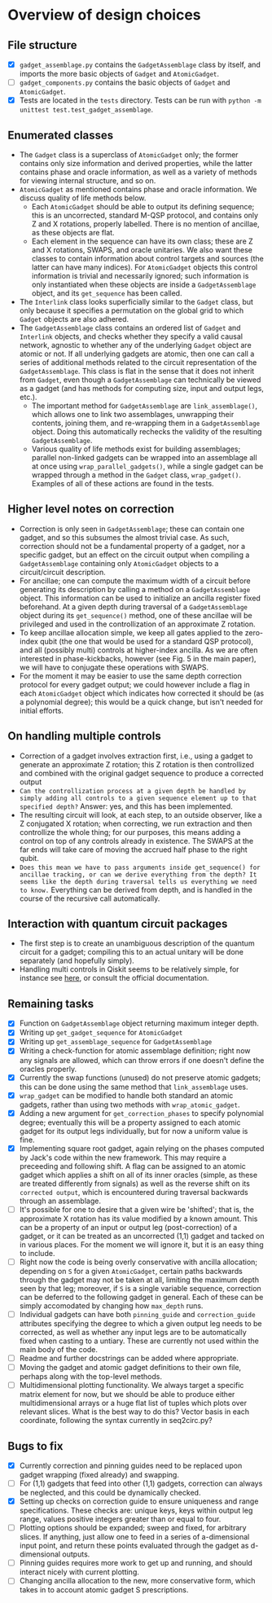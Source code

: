 # Overview of design choices

## File structure
- [x] `gadget_assemblage.py` contains the `GadgetAssemblage` class by itself, and imports the more basic objects of `Gadget` and `AtomicGadget`.
- [ ] `gadget_components.py` contains the basic objects of `Gadget` and `AtomicGadget`.
- [x] Tests are located in the `tests` directory. Tests can be run with `python -m unittest test.test_gadget_assemblage`.

## Enumerated classes
- The `Gadget` class is a superclass of `AtomicGadget` only; the former contains only size information and derived properties, while the latter contains phase and oracle information, as well as a variety of methods for viewing internal structure, and so on.
- `AtomicGadget` as mentioned contains phase and oracle information. We discuss quality of life methods below.
	- Each `AtomicGadget` should be able to output its defining sequence; this is an uncorrected, standard M-QSP protocol, and contains only Z and X rotations, properly labelled. There is no mention of ancillae, as these objects are flat.
	- Each element in the sequence can have its own class; these are Z and X rotations, SWAPS, and oracle unitaries. We also want these classes to contain information about control targets and sources (the latter can have many indices). For `AtomicGadget` objects this control information is trivial and necessarily ignored; such information is only instantiated when these objects are inside a `GadgetAssemblage` object, and its `get_sequence` has been called.
- The `Interlink` class looks superficially similar to the `Gadget` class, but only because it specifies a permutation on the global grid to which `Gadget` objects are also adhered.
- The `GadgetAssemblage` class contains an ordered list of `Gadget` and `Interlink` objects, and checks whether they specify a valid causal network, agnostic to whether any of the underlying `Gadget` object are atomic or not. If all underlying gadgets are atomic, then one can call a series of additional methods related to the circuit representation of the `GadgetAssemblage`. This class is flat in the sense that it does not inherit from `Gadget`, even though a `GadgetAssemblage` can technically be viewed as a gadget (and has methods for computing size, input and output legs, etc.).
	- The important method for `GadgetAssemblage` are `link_assemblage()`, which allows one to link two assemblages, unwrapping their contents, joining them, and re-wrapping them in a `GadgetAssemblage` object. Doing this automatically rechecks the validity of the resulting `GadgetAssemblage`.
	- Various quality of life methods exist for building assemblages; parallel non-linked gadgets can be wrapped into an assemblage all at once using `wrap_parallel_gadgets()`, while a single gadget can be wrapped through a method in the `Gadget` class, `wrap_gadget()`. Examples of all of these actions are found in the tests.

## Higher level notes on correction
- Correction is only seen in `GadgetAssemblage`; these can contain one gadget, and so this subsumes the almost trivial case. As such, correction should not be a fundamental property of a gadget, nor a specific gadget, but an effect on the circuit output when compiling a `GadgetAssemblage` containing only `AtomicGadget` objects to a circuit/circuit description.
- For ancillae; one can compute the maximum width of a circuit before generating its description by calling a method on a `GadgetAssemblage` object. This information can be used to initialize an ancilla register fixed beforehand. At a given depth during traversal of a `GadgetAssemblage` object during its `get_sequence()` method, one of these ancillae will be privileged and used in the controllization of an approximate Z rotation.
- To keep ancillae allocation simple, we keep all gates applied to the zero-index qubit (the one that would be used for a standard QSP protocol), and all (possibly multi) controls at higher-index ancilla. As we are often interested in phase-kickbacks, however (see Fig. 5 in the main paper), we will have to conjugate these operations with SWAPS.
- For the moment it may be easier to use the same depth correction protocol for every gadget output; we could however include a flag in each `AtomicGadget` object which indicates how corrected it should be (as a polynomial degree); this would be a quick change, but isn't needed for initial efforts.

## On handling multiple controls
- Correction of a gadget involves extraction first, i.e., using a gadget to generate an approximate Z rotation; this Z rotation is then controllized and combined with the original gadget sequence to produce a corrected output
- `Can the controllization process at a given depth be handled by simply adding all controls to a given sequence element up to that specified depth?` Answer: yes, and this has been implemented.
- The resulting circuit will look, at each step, to an outside observer, like a Z conjugated X rotation; when correcting, we run extraction and then controllize the whole thing; for our purposes, this means adding a control on top of any controls already in existence. The SWAPS at the far ends will take care of moving the accrued half phase to the right qubit.
- `Does this mean we have to pass arguments inside get_sequence() for ancillae tracking, or can we derive everything from the depth? It seems like the depth during traversal tells us everything we need to know.` Everything can be derived from depth, and is handled in the course of the recursive call automatically.

## Interaction with quantum circuit packages
- The first step is to create an unambiguous description of the quantum circuit for a gadget; compiling this to an actual unitary will be done separately (and hopefully simply).
- Handling multi controls in Qiskit seems to be relatively simple, for instance see [here](https://quantumcomputing.stackexchange.com/questions/11932/how-to-make-circuit-for-n-control-z-gate-i-e-c3z), or consult the official documentation.

## Remaining tasks
- [x] Function on `GadgetAssemblage` object returning maximum integer depth.
- [x] Writing up `get_gadget_sequence` for `AtomicGadget`
- [x] Writing up `get_assemblage_sequence` for `GadgetAssemblage`
- [x] Writing a check-function for atomic assemblage definition; right now any signals are allowed, which can throw errors if one doesn't define the oracles properly.
- [x] Currently the swap functions (unused) do not preserve atomic gadgets; this can be done using the same method that `link_assemblage` uses. 
- [x] `wrap_gadget` can be modified to handle both standard an atomic gadgets, rather than using two methods with `wrap_atomic_gadget`.
- [x] Adding a new argument for `get_correction_phases` to specify polynomial degree; eventually this will be a property assigned to each atomic gadget for its output legs individually, but for now a uniform value is fine.
- [x] Implementing square root gadget, again relying on the phases computed by Jack's code within the new framework. This may require a preceeding and following shift. A flag can be assigned to an atomic gadget which applies a shift on all of its inner oracles (simple, as these are treated differently from signals) as well as the reverse shift on its `corrected output`, which is encountered during traversal backwards through an assemblage.
- [ ] It's possible for one to desire that a given wire be 'shifted'; that is, the approximate X rotation has its value modified by a known amount. This can be a property of an input or output leg (post-correction) of a gadget, or it can be treated as an uncorrected (1,1) gadget and tacked on in various places. For the moment we will ignore it, but it is an easy thing to include.
- [ ] Right now the code is being overly conservative with ancilla allocation; depending on `S` for a given `AtomicGadget`, certain paths backwards through the gadget may not be taken at all, limiting the maximum depth seen by that leg; moreover, if `S` is a single variable sequence, correction can be deferred to the following gadget in general. Each of these can be simply accomodated by changing how `max_depth` runs.
- [ ] Individual gadgets can have both `pinning_guide` and `correction_guide` attributes specifying the degree to which a given output leg needs to be corrected, as well as whether any input legs are to be automatically fixed when casting to a untiary. These are currently not used within the main body of the code.
- [ ] Readme and further docstrings can be added where appropriate.
- [ ] Moving the gadget and atomic gadget definitions to their own file, perhaps along with the top-level methods. 
- [ ] Multidimensional plotting functionality. We always target a specific matrix element for now, but we should be able to produce either multidimensional arrays or a huge flat list of tuples which plots over relevant slices. What is the best way to do this? Vector basis in each coordinate, following the syntax currently in seq2circ.py?

## Bugs to fix
- [x] Currently correction and pinning guides need to be replaced upon gadget wrapping (fixed already) and swapping.
- [ ] For (1,1) gadgets that feed into other (1,1) gadgets, correction can always be neglected, and this could be dynamically checked.
- [x] Setting up checks on correction guide to ensure uniqueness and range specifications. These checks are: unique keys, keys within output leg range, values positive integers greater than or equal to four.
- [ ] Plotting options should be expanded; sweep and fixed, for arbitrary slices. If anything, just allow one to feed in a series of a-dimensional input point, and return these points evaluated through the gadget as d-dimensional outputs.
- [ ] Pinning guides requires more work to get up and running, and should interact nicely with current plotting.
- [ ] Changing ancilla allocation to the new, more conservative form, which takes in to account atomic gadget S prescriptions.
